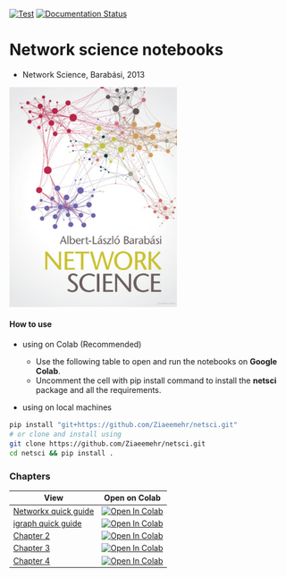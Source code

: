 [![Test](https://github.com/Ziaeemehr/netsci/actions/workflows/tests.yml/badge.svg)](https://github.com/Ziaeemehr/netsci/actions/workflows/tests.yml)
[![Documentation Status](https://github.com/Ziaeemehr/netsci/actions/workflows/documents.yml/badge.svg
)](https://ziaeemehr.github.io/netsci/)

# Network science notebooks

- Network Science, Barabási, 2013

<img src="cover.jpeg" alt="Cover Image" width="300" height="auto">

#### How to use 
- using on Colab (Recommended)

    - Use the following table to open and run the notebooks on **Google Colab**.
    - Uncomment the cell with pip install command to install the **netsci** package and all the requirements.

- using on local machines

```bash
pip install "git+https://github.com/Ziaeemehr/netsci.git"
# or clone and install using
git clone https://github.com/Ziaeemehr/netsci.git
cd netsci && pip install .
```


### Chapters


| View    | Open on Colab    |
|--------------|--------------|
| [Networkx quick guide](https://github.com/Ziaeemehr/netsci/blob/main/docs/examples/quick_guide_networkx.ipynb)| <a href="https://colab.research.google.com/github/Ziaeemehr/netsci/blob/main/docs/examples/quick_guide_networkx.ipynb" target="_parent"><img src="https://colab.research.google.com/assets/colab-badge.svg" alt="Open In Colab"/></a>|
| [igraph quick guide](https://github.com/Ziaeemehr/netsci/blob/main/docs/examples/quick_guide_igraph.ipynb)| <a href="https://colab.research.google.com/github/Ziaeemehr/netsci/blob/main/docs/examples/quick_guide_igraph.ipynb" target="_parent"><img src="https://colab.research.google.com/assets/colab-badge.svg" alt="Open In Colab"/></a>|
| [Chapter 2](https://github.com/Ziaeemehr/netsci/blob/main/docs/examples/chap_02.ipynb)| <a href="https://colab.research.google.com/github/Ziaeemehr/netsci/blob/main/docs/examples/chap_02.ipynb" target="_parent"><img src="https://colab.research.google.com/assets/colab-badge.svg" alt="Open In Colab"/></a>|
| [Chapter 3](https://github.com/Ziaeemehr/netsci/blob/main/docs/examples/chap_03.ipynb)| <a href="https://colab.research.google.com/github/Ziaeemehr/netsci/blob/main/docs/examples/chap_03.ipynb" target="_parent"><img src="https://colab.research.google.com/assets/colab-badge.svg" alt="Open In Colab"/></a>|
| [Chapter 4](https://github.com/Ziaeemehr/netsci/blob/main/docs/examples/chap_04.ipynb)| <a href="https://colab.research.google.com/github/Ziaeemehr/netsci/blob/main/docs/examples/chap_04.ipynb" target="_parent"><img src="https://colab.research.google.com/assets/colab-badge.svg" alt="Open In Colab"/></a>|

